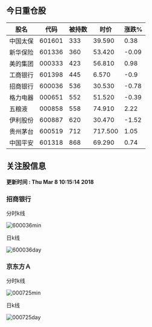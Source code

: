 
## 今日重仓股 

|股名|代码|被持数|时价|涨跌%|
|---|---|---|---|---|
|中国太保|601601|333|39.590|0.38|
|新华保险|601336|360|53.420|-0.09|
|美的集团|000333|423|56.810|0.98|
|工商银行|601398|445|6.570|-0.9|
|招商银行|600036|536|30.530|-0.78|
|格力电器|000651|552|51.520|-0.39|
|五粮液|000858|558|74.910|2.22|
|伊利股份|600887|620|30.470|-1.52|
|贵州茅台|600519|712|717.500|1.05|
|中国平安|601318|868|69.290|0.74|

## 关注股信息
**更新时间 : Thu Mar  8 10:15:14 2018**
### 招商银行 
分时k线

![600036min](http://image.sinajs.cn/newchart/min/n/sh600036.gif)

日k线

![600036day](http://image.sinajs.cn/newchart/daily/n/sh600036.gif)

### 京东方Ａ 
分时k线

![000725min](http://image.sinajs.cn/newchart/min/n/sz000725.gif)

日k线

![000725day](http://image.sinajs.cn/newchart/daily/n/sz000725.gif)
